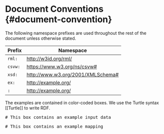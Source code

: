 # Document Conventions {#document-convention}

The following namespace prefixes are used throughout the rest of the document unless otherwise stated.

| Prefix  | Namespace                         |
| ------- | --------------------------------- |
| `rml:`  | http://w3id.org/rml/              |
| `csvw:` | https://www.w3.org/ns/csvw#       |
| `xsd:`  | http://www.w3.org/2001/XMLSchema# |
| `ex:`   | http://example.org/               |
| `:`     | http://example.org/               |

The examples are contained in color-coded boxes. We use the Turtle syntax [[Turtle]] to write RDF.

<pre class="ex-input">
# This box contains an example input data
</pre>

<pre class="ex-mapping">
# This box contains an example mapping
</pre>
